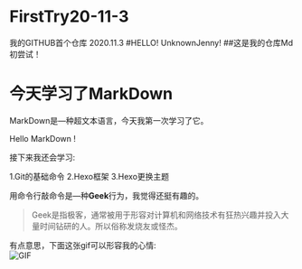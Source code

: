 # FirstTry20-11-3
我的GITHUB首个仓库 2020.11.3
#HELLO! UnknownJenny!
##这是我的仓库Md初尝试！

# 今天学习了MarkDown

MarkDown是—种超文本语言，今天我第一次学习了它。
  
  
  Hello MarkDown !
  
  
接下来我还会学习:

1.Git的基础命令
2.Hexo框架
3.Hexo更换主题

用命令行敲命令是—种**Geek**行为，我觉得还挺有趣的。

>Geek是指极客，通常被用于形容对计算机和网络技术有狂热兴趣并投入大量时间钻研的人。所以俗称发烧友或怪杰。

有点意思，下面这张gif可以形容我的心情:  
![GIF](https://qgt-style.oss-cn-hangzhou.aliyuncs.com/newcoursep4/g1/g1-2-2/tenor.gif)
